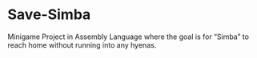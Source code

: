 # Save-Simba
Minigame Project in Assembly Language where the goal is for “Simba” to reach home without running into any hyenas.
